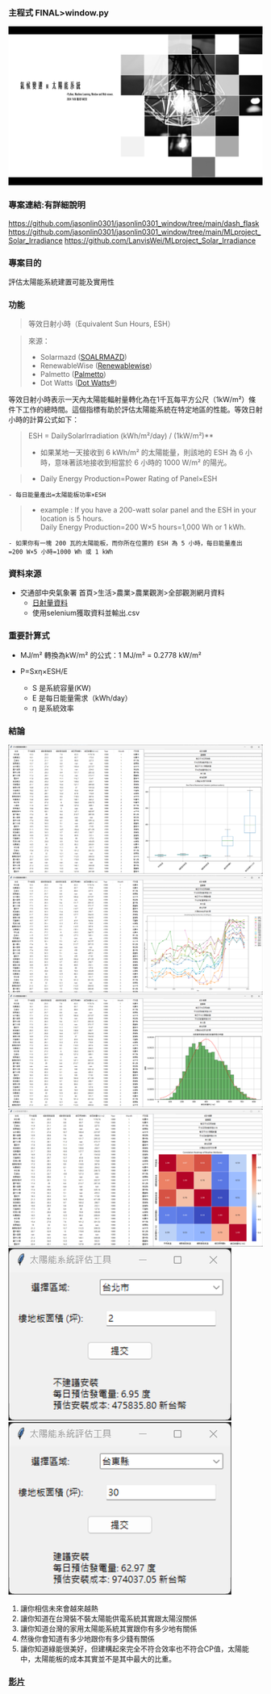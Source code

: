 ### 主程式 FINAL>window.py

![封面圖](螢幕擷取畫面%202024-07-18%20102238.png)

### 專案連結:有詳細說明

https://github.com/jasonlin0301/jasonlin0301_window/tree/main/dash_flask
https://github.com/jasonlin0301/jasonlin0301_window/tree/main/MLproject_Solar_Irradiance
https://github.com/LanvisWei/MLproject_Solar_Irradiance


### 專案目的
評估太陽能系統建置可能及實用性

### 功能


> 等效日射小時（Equivalent Sun Hours, ESH）

> 來源：
> * Solarmazd​ ([SOALRMAZD](https://solarmazd.com/peak-sun-hours-psh-what-does-it-mean-and-how-to-estimate-it/))​
> * RenewableWise​ ([Renewablewise](https://www.renewablewise.com/peak-sun-hours-calculator/))​
> * Palmetto​ ([Palmetto](https://palmetto.com/solar/what-are-peak-sun-hours))​
> * Dot Watts​ ([Dot Watts®](https://palmetto.com/solar/what-are-peak-sun-hours))

等效日射小時表示一天內太陽能輻射量轉化為在1千瓦每平方公尺（1kW/m²）條件下工作的總時間。這個指標有助於評估太陽能系統在特定地區的性能。等效日射小時的計算公式如下：

> ESH = DailySolarIrradiation (kWh/m²/day) / (1kW/m²)**
> * 如果某地一天接收到 6 kWh/m² 的太陽能量，則該地的 ESH 為 6 小時，意味著該地接收到相當於 6 小時的 1000 W/m² 的陽光。

> * Daily Energy Production=Power Rating of Panel×ESH

    - 每日能量產出=太陽能板功率×ESH

> * example : If you have a 200-watt solar panel and the ESH in your location is 5 hours. Daily Energy Production=200 W×5 hours=1,000 Wh or 1 kWh.

    - 如果你有一塊 200 瓦的太陽能板，而你所在位置的 ESH 為 5 小時，每日能量產出=200 W×5 小時=1000 Wh 或 1 kWh

### 資料來源

- 交通部中央氣象署 首頁>生活>農業>農業觀測>全部觀測網月資料
    * [日射量資料](https://www.cwa.gov.tw/V8/C/L/Agri/Agri_month_All.html)
    * 使用selenium獲取資料並輸出.csv

### 重要計算式

- MJ/m² 轉換為kW/m² 的公式：1 MJ/m² = 0.2778 kW/m²

- P=Sxη×ESH/E
    * S 是系統容量(KW)
    * E 是每日能量需求（kWh/day）
    * η 是系統效率

### 結論

![01](./螢幕擷取畫面%202024-07-18%20102631.png)
![02](./螢幕擷取畫面%202024-07-18%20102655.png)
![03](./螢幕擷取畫面%202024-07-18%20102714.png)
![04](./螢幕擷取畫面%202024-07-18%20002159.png)
![05](./螢幕擷取畫面%202024-07-18%20002313.png)
![06](./螢幕擷取畫面%202024-07-18%20002343.png)

1. 讓你相信未來會越來越熱
2. 讓你知道在台灣裝不裝太陽能供電系統其實跟太陽沒關係
3. 讓你知道台灣的家用太陽能系統其實跟你有多少地有關係
4. 然後你會知道有多少地跟你有多少錢有關係
5. 讓你知道綠能很美好，但建構起來完全不符合效率也不符合CP值，太陽能中，太陽能板的成本其實並不是其中最大的比重。

### [影片](https://youtu.be/Ep1lNgUoSw8)
